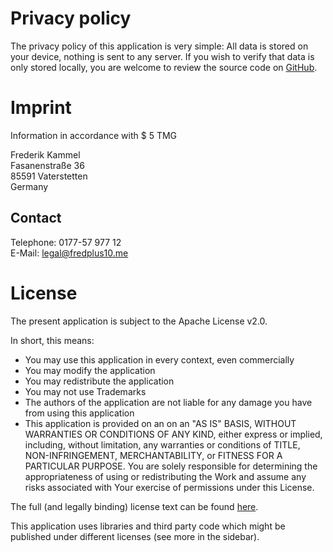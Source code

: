 # Privacy policy
The privacy policy of this application is very simple: All data is 
stored on your device, nothing is sent to any server. If you wish to 
verify that data is only stored locally, you are welcome to review
the source code on [GitHub](http://github.com/vatbub/Scoreboard). 

# Imprint
Information in accordance with $ 5 TMG

Frederik Kammel  
Fasanenstraße 36  
85591 Vaterstetten  
Germany  

## Contact
Telephone: 0177-57 977 12  
E-Mail: [legal@fredplus10.me](mailto:legal@fredplus10.me)

# License
The present application is subject to the Apache License v2.0. 

In short, this means:
- You may use this application in every context, even commercially
- You may modify the application
- You may redistribute the application
- You may not use Trademarks
- The authors of the application are not liable for any damage you have 
  from using this application
- This application is provided on an on an "AS IS" BASIS, WITHOUT 
  WARRANTIES OR CONDITIONS OF ANY KIND, either express or implied, 
  including, without limitation, any warranties or conditions of TITLE, 
  NON-INFRINGEMENT, MERCHANTABILITY, or FITNESS FOR A PARTICULAR PURPOSE. 
  You are solely responsible for determining the appropriateness of using 
  or redistributing the Work and assume any risks associated with Your 
  exercise of permissions under this License.
  
The full (and legally binding) license text can be found [here](http://www.apache.org/licenses/LICENSE-2.0.html). 

This application uses libraries and third party code which might be 
published under different licenses (see more in the sidebar).